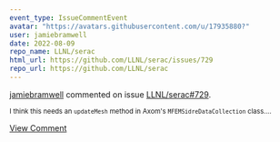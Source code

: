 ```yaml
---
event_type: IssueCommentEvent
avatar: "https://avatars.githubusercontent.com/u/17935880?"
user: jamiebramwell
date: 2022-08-09
repo_name: LLNL/serac
html_url: https://github.com/LLNL/serac/issues/729
repo_url: https://github.com/LLNL/serac
---
```


<a href='https://github.com/jamiebramwell' target='_blank'>jamiebramwell</a> commented on issue <a href='https://github.com/LLNL/serac/issues/729' target='_blank'>LLNL/serac#729</a>.

<small>I think this needs an `updateMesh` method in Axom's `MFEMSidreDataCollection` class....</small>

<a href='https://github.com/LLNL/serac/issues/729' target='_blank'>View Comment</a>